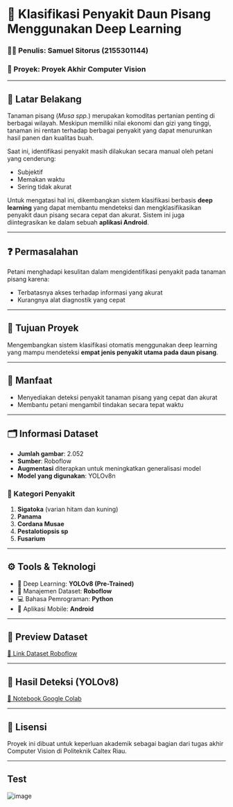# 🍌 Klasifikasi Penyakit Daun Pisang Menggunakan Deep Learning

### 👨‍💻 Penulis: Samuel Sitorus (2155301144)  
### 📁 Proyek: Proyek Akhir Computer Vision

---

## 🌿 Latar Belakang

Tanaman pisang (*Musa spp.*) merupakan komoditas pertanian penting di berbagai wilayah. Meskipun memiliki nilai ekonomi dan gizi yang tinggi, tanaman ini rentan terhadap berbagai penyakit yang dapat menurunkan hasil panen dan kualitas buah.

Saat ini, identifikasi penyakit masih dilakukan secara manual oleh petani yang cenderung:

- Subjektif  
- Memakan waktu  
- Sering tidak akurat  

Untuk mengatasi hal ini, dikembangkan sistem klasifikasi berbasis **deep learning** yang dapat membantu mendeteksi dan mengklasifikasikan penyakit daun pisang secara cepat dan akurat. Sistem ini juga diintegrasikan ke dalam sebuah **aplikasi Android**.

---

## ❓ Permasalahan

Petani menghadapi kesulitan dalam mengidentifikasi penyakit pada tanaman pisang karena:

- Terbatasnya akses terhadap informasi yang akurat  
- Kurangnya alat diagnostik yang cepat  

---

## 🎯 Tujuan Proyek

Mengembangkan sistem klasifikasi otomatis menggunakan deep learning yang mampu mendeteksi **empat jenis penyakit utama pada daun pisang**.

---

## 🎁 Manfaat

- Menyediakan deteksi penyakit tanaman pisang yang cepat dan akurat  
- Membantu petani mengambil tindakan secara tepat waktu  

---

## 🗂️ Informasi Dataset

- **Jumlah gambar**: 2.052  
- **Sumber**: Roboflow  
- **Augmentasi** diterapkan untuk meningkatkan generalisasi model  
- **Model yang digunakan**: YOLOv8n  

### 🍃 Kategori Penyakit

1. **Sigatoka** (varian hitam dan kuning)  
2. **Panama**  
3. **Cordana Musae**  
4. **Pestalotiopsis sp**  
5. **Fusarium**  

---

## ⚙️ Tools & Teknologi

- 🧠 Deep Learning: **YOLOv8 (Pre-Trained)**  
- 🧰 Manajemen Dataset: **Roboflow**  
- 💻 Bahasa Pemrograman: **Python**  
- 📱 Aplikasi Mobile: **Android**  

---

## 📸 Preview Dataset

[🔗 Link Dataset Roboflow](https://universe.roboflow.com/bananalyze/bananalyze/browse?queryText=class%3AFusarium+sort%3Aoldest&pageSize=50&startingIndex=0&browseQuery=true)

---

## 🧪 Hasil Deteksi (YOLOv8)

[🔗 Notebook Google Colab](https://colab.research.google.com/drive/1wF8zlaBfKFcMH2kM72jkHErUiKqgJTiJ?usp=sharing)

---

## 📌 Lisensi

Proyek ini dibuat untuk keperluan akademik sebagai bagian dari tugas akhir Computer Vision di Politeknik Caltex Riau.

---

## Test  
![image](https://github.com/user-attachments/assets/6ba805ce-0c3c-4f33-b1dd-42abf7d53087)
